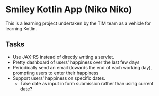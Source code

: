 Smiley Kotlin App (Niko Niko)
=============================

This is a learning project undertaken by the TIM team as a vehicle for learning Kotlin.

Tasks
-----
* Use JAX-RS instead of directly writing a servlet.
* Pretty dashboard of users' happiness over the last few days
* Periodically send an email (towards the end of each working day), prompting users to enter their happiness
* Support users' happiness on specific dates.
  * Take date as input in form submission rather than using current date?

